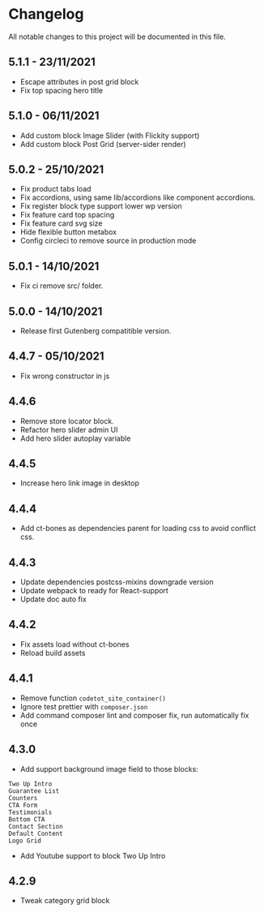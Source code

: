 # Changelog

All notable changes to this project will be documented in this file.

## 5.1.1 - 23/11/2021

- Escape attributes in post grid block
- Fix top spacing hero title

## 5.1.0 - 06/11/2021

- Add custom block Image Slider (with Flickity support)
- Add custom block Post Grid (server-sider render)

## 5.0.2 - 25/10/2021

- Fix product tabs load
- Fix accordions, using same lib/accordions like component accordions.
- Fix register block type support lower wp version
- Fix feature card top spacing
- Fix feature card svg size
- Hide flexible button metabox
- Config circleci to remove source in production mode

## 5.0.1 - 14/10/2021

- Fix ci remove src/ folder.

## 5.0.0 - 14/10/2021

- Release first Gutenberg compatitible version.

## 4.4.7 - 05/10/2021

- Fix wrong constructor in js

## 4.4.6

- Remove store locator block.
- Refactor hero slider admin UI
- Add hero slider autoplay variable

## 4.4.5

- Increase hero link image in desktop

## 4.4.4

- Add ct-bones as dependencies parent for loading css to avoid conflict css.

## 4.4.3

- Update dependencies postcss-mixins downgrade version
- Update webpack to ready for React-support
- Update doc auto fix

## 4.4.2

- Fix assets load without ct-bones
- Reload build assets

## 4.4.1

- Remove function `codetot_site_container()`
- Ignore test prettier with `composer.json`
- Add command composer lint and composer fix, run automatically fix once

## 4.3.0

- Add support background image field to those blocks:

```
Two Up Intro
Guarantee List
Counters
CTA Form
Testimonials
Bottom CTA
Contact Section
Default Content
Logo Grid
```

- Add Youtube support to block Two Up Intro

## 4.2.9

- Tweak category grid block
